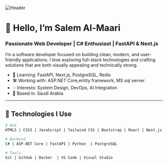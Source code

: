 ![Header](https://via.placeholder.com/1000x200.png?text=Welcome+to+Salem+Almaare%27s+GitHub)

# 👋 Hello, I’m Salem Al-Maari
### Passionate Web Developer | C# Enthusiast | FastAPI & Next.js 

I’m a software developer focused on building clean, modern, and user-friendly applications. I love exploring full-stack technologies and crafting solutions that are both visually appealing and technically strong.

- 🧠 Learning: FastAPI, Next.js, PostgreSQL, Redis
- 🛠 Working with:  ASP.NET Core,entity framework, MS sql server
- 💡 Interests: System Design, DevOps, AI Integration
- 📍 Based in: Saudi Arabia

---

## 🚀 Technologies I Use

```bash
# Web
HTML5 | CSS3 | JavaScript | Tailwind CSS | Bootstrap | React | Next.js

# Backend
C# | ASP.NET Core | FastAPI | Python  | PostgreSQL

# Tools
Git | GitHub | Docker  | VS Code | Visual Studio

